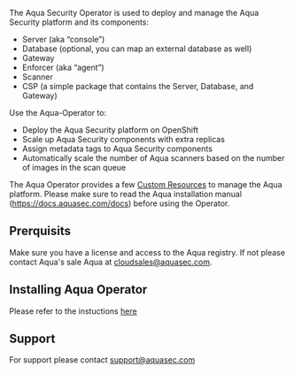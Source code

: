 The Aqua Security Operator is used to deploy and manage the Aqua Security platform and its components:
* Server (aka “console”)
* Database (optional, you can map an external database as well) 
* Gateway 
* Enforcer (aka “agent”)
* Scanner
* CSP (a simple package that contains the Server, Database, and Gateway)

Use the Aqua-Operator to: 
* Deploy the Aqua Security platform on OpenShift
* Scale up Aqua Security components with extra replicas
* Assign metadata tags to Aqua Security components
* Automatically scale the number of Aqua scanners based on the number of images in the scan queue
	
The Aqua Operator provides a few [Custom Resources](https://github.com/aquasecurity/aqua-operator/tree/master/deploy/crds) to manage the Aqua platform. 
Please make sure to read the Aqua installation manual (https://docs.aquasec.com/docs) before using the Operator. 
   
## Prerquisits 
Make sure you have a license and access to the Aqua registry. If not please contact Aqua's sale Aqua at cloudsales@aquasec.com.

## Installing Aqua Operator
Please refer to the instuctions [here](https://github.com/aquasecurity/aqua-operator/blob/master/docs/InstallOpenShift.md)

## Support
For support please contact support@aquasec.com
